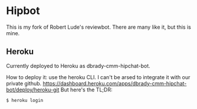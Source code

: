 # Hipbot

This is my fork of Robert Lude's reviewbot. There are many like it, but this is
mine.

## Heroku

Currently deployed to Heroku as dbrady-cmm-hipchat-bot.

How to deploy it: use the heroku CLI. I can't be arsed to integrate it with
our private
github. https://dashboard.heroku.com/apps/dbrady-cmm-hipchat-bot/deploy/heroku-git
But here's the TL;DR:

    $ heroku login
